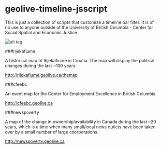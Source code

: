 # geolive-timeline-jsscript
This is just a collection of scripts that customize a timeline bar filter. It is of no use to anyone outside of the University of British Columbia - Center for Social Spatial and Economic Justice

![alt tag](https://raw.github.com/nickolanack/geolive-timeline-jsscript/master/screen.png)


###rijekafiume

A historical map of Rijekafiume in Croatia. The map will display the political changes during the last ~100 years

http://rijekafiume.geolive.ca/themap

###cfeebc

An event map for the Center for Employment Excellence in British Columbia 

http://cfeebc.geolive.ca

###newspoverty

A map of the change in ownership/availability in Canada during the last ~20 years, which is a time when many small/local news outlets have been taken over by a small number of large coorporations.

http://newspoverty.geolive.ca



